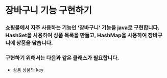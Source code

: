 # 장바구니 기능 구현하기

### 쇼핑몰에서 자주 사용하는 기능인 '장바구니' 기능을 java로 구현합니다. HashSet을 사용하여 상품 목록을 만들고, HashMap을 사용하여 장바구니에 상품을 담습니다.

### 구현하기 위해서는 다음과 같은 클래스가 필요합니다.
* 상품
상품의 key
